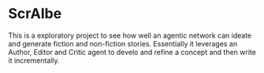# ScrAIbe
This is a exploratory project to see how well an agentic network can ideate and generate fiction and non-fiction stories. Essentially it leverages an Author, Editor and Critic agent to develo and refine a concept and then write it incrementally.
